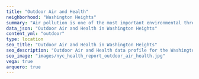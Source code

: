 ```yaml
---
title: "Outdoor Air and Health"
neighborhood: "Washington Heights"
summary: "Air pollution is one of the most important environmental threats to urban populations and while all people are exposed, pollutant emissions, levels of exposure, and population vulnerability vary across neighborhoods. Exposures to common air pollutants have been linked to respiratory and cardiovascular diseases, cancers, and premature deaths."
data_json: "Outdoor Air and Health in Washington Heights"
content_yml: "outdoor"
type: location
seo_title: "Outdoor Air and Health in Washington Heights"
seo_description: "Outdoor Air and Health data profile for the Washington Heights neighborhood of NYC."
seo_image: "images/nyc_health_report_outdoor_air_health.jpg"
vega: true
arquero: true
---
```

